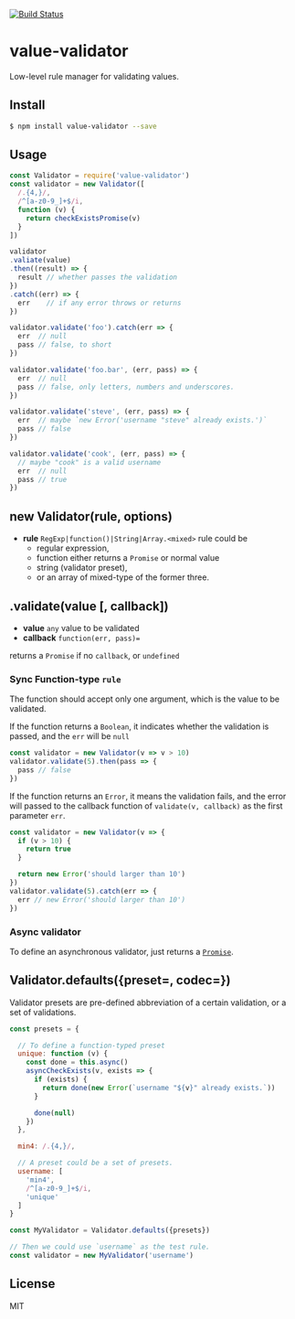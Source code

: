 [![Build Status](https://travis-ci.org/kaelzhang/value-validator.svg?branch=master)](https://travis-ci.org/kaelzhang/value-validator)
<!-- optional appveyor tst
[![Windows Build Status](https://ci.appveyor.com/api/projects/status/github/kaelzhang/value-validator?branch=master&svg=true)](https://ci.appveyor.com/project/kaelzhang/value-validator)
-->
<!-- optional npm version
[![NPM version](https://badge.fury.io/js/value-validator.svg)](http://badge.fury.io/js/value-validator)
-->
<!-- optional npm downloads
[![npm module downloads per month](http://img.shields.io/npm/dm/value-validator.svg)](https://www.npmjs.org/package/value-validator)
-->
<!-- optional dependency status
[![Dependency Status](https://david-dm.org/kaelzhang/value-validator.svg)](https://david-dm.org/kaelzhang/value-validator)
-->

# value-validator

Low-level rule manager for validating values.

## Install

```sh
$ npm install value-validator --save
```

## Usage

```js
const Validator = require('value-validator')
const validator = new Validator([
  /.{4,}/,
  /^[a-z0-9_]+$/i,
  function (v) {
    return checkExistsPromise(v)
  }
])

validator
.valiate(value)
.then((result) => {
  result // whether passes the validation
})
.catch((err) => {
  err    // if any error throws or returns
})

validator.validate('foo').catch(err => {
  err  // null
  pass // false, to short
})

validator.validate('foo.bar', (err, pass) => {
  err  // null
  pass // false, only letters, numbers and underscores.
})

validator.validate('steve', (err, pass) => {
  err  // maybe `new Error('username "steve" already exists.')`
  pass // false
})

validator.validate('cook', (err, pass) => {
  // maybe "cook" is a valid username
  err  // null
  pass // true
})
```

## new Validator(rule, options)

- **rule** `RegExp|function()|String|Array.<mixed>` rule could be
  - regular expression,
  - function either returns a `Promise` or normal value
  - string (validator preset),
  - or an array of mixed-type of the former three.

## .validate(value [, callback])

- **value** `any` value to be validated
- **callback** `function(err, pass)=`

returns a `Promise` if no `callback`, or `undefined`

### Sync Function-type `rule`

The function should accept only one argument, which is the value to be validated.

If the function returns a `Boolean`, it indicates whether the validation is passed, and the `err` will be `null`

```js
const validator = new Validator(v => v > 10)
validator.validate(5).then(pass => {
  pass // false
})
```

If the function returns an `Error`, it means the validation fails, and the error will passed to the callback function of `validate(v, callback)` as the first parameter `err`.

```js
const validator = new Validator(v => {
  if (v > 10) {
    return true
  }

  return new Error('should larger than 10')
})
validator.validate(5).catch(err => {
  err // new Error('should larger than 10')
})
```

### Async validator

To define an asynchronous validator, just returns a [`Promise`](https://developer.mozilla.org/en/docs/Web/JavaScript/Reference/Global_Objects/Promise).

## Validator.defaults({preset=, codec=})

Validator presets are pre-defined abbreviation of a certain validation, or a set of validations.

```js
const presets = {

  // To define a function-typed preset
  unique: function (v) {
    const done = this.async()
    asyncCheckExists(v, exists => {
      if (exists) {
        return done(new Error(`username "${v}" already exists.`))
      }

      done(null)
    })
  },

  min4: /.{4,}/,

  // A preset could be a set of presets.
  username: [
    'min4',
    /^[a-z0-9_]+$/i,
    'unique'
  ]
}

const MyValidator = Validator.defaults({presets})

// Then we could use `username` as the test rule.
const validator = new MyValidator('username')
```

## License

MIT
